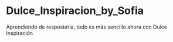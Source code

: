 # Dulce_Inspiracion_by_Sofia
Aprendiendo de resposteria, todo es más sencillo ahora con Dulce Inspiración
